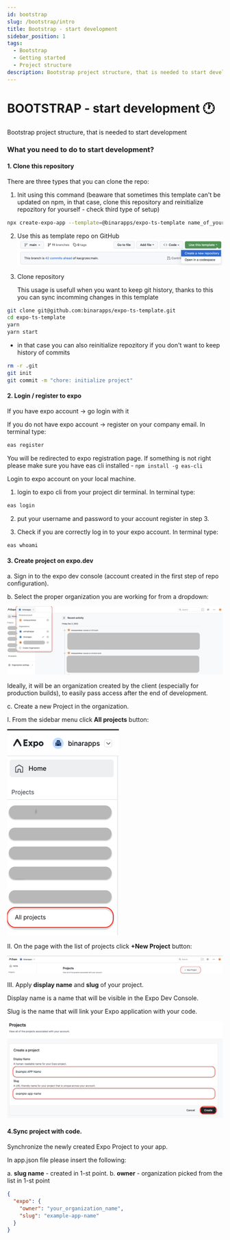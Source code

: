 ```yaml
---
id: bootstrap
slug: /bootstrap/intro
title: Bootstrap - start development
sidebar_position: 1
tags:
  - Bootstrap
  - Getting started
  - Project structure
description: Bootstrap project structure, that is needed to start development your new project
---
```


# BOOTSTRAP - start development 🕐

Bootstrap project structure, that is needed to start development

### **What you need to do to start development?**

#### 1. Clone this repository

There are three types that you can clone the repo:

1. Init using this command (beaware that sometimes this template can't be updated on npm, in that case, clone this repository and reinitialize repozitory for yourself - check third type of setup)

```bash
npx create-expo-app --template=@binarapps/expo-ts-template name_of_your_app
```

2. Use this as template repo on GitHub
   ![Github Repository Template](../../static/img/github-repository-template.png)

3. Clone repository

   This usage is usefull when you want to keep git history, thanks to this you can sync incomming changes in this template

```bash
git clone git@github.com:binarapps/expo-ts-template.git
cd expo-ts-template
yarn
yarn start
```

- in that case you can also reinitialize repozitory if you don't want to keep history of commits

```bash
rm -r .git
git init
git commit -m "chore: initialize project"
```

#### 2. Login / register to expo

If you have expo account → go login with it

If you do not have expo account → register on your company email. In terminal type:

```bash
eas register
```

You will be redirected to expo registration page. If something is not right please make sure you have eas cli installed - `npm install -g eas-cli`

Login to expo account on your local machine.

1. login to expo cli from your project dir terminal. In terminal type:

```bash
eas login
```

2. put your username and password to your account register in step 3.

3. Check if you are correctly log in to your expo account. In terminal type:

```bash
eas whoami
```

#### 3. Create project on expo.dev

a. Sign in to the expo dev console (account created in the first step of repo configuration).

b. Select the proper organization you are working for from a dropdown:

![Select organization](../../static/img/expo_select.jpg)

Ideally, it will be an organization created by the client (especially for production builds), to easily pass access after the end of development.

c. Create a new Project in the organization.

I. From the sidebar menu click **All projects** button:

![All projects](../../static/img/expo_all.png)

II. On the page with the list of projects click **+New Project** button:

![New project](../../static/img/expo_new.png)

III. Apply **display name** and **slug** of your project.

Display name is a name that will be visible in the Expo Dev Console.

Slug is the name that will link your Expo application with your code.

![Project create](../../static/img/expo_create.png)

#### 4.Sync project with code.

Synchronize the newly created Expo Project to your app.

In app.json file please insert the following:

a. **slug name** - created in 1-st point.
b. **owner** - organization picked from the list in 1-st point

<!-- TODO: This should be better documented - we should update app.config.ts instead not app.json -->

```json
{
  "expo": {
    "owner": "your_organization_name",
    "slug": "example-app-name"
  }
}
```
